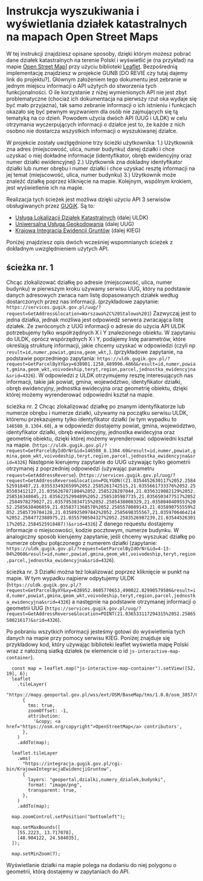 # Instrukcja wyszukiwania i wyświetlania działek katastralnych na mapach Open Street Maps

W tej instrukcji znajdziesz opisane sposoby, dzięki którym możesz pobrać dane działek katastralnych na terenie Polski i wyświetlić je (na przykład) na mapie [Open Street Map](https://www.openstreetmap.org/#map=6/52.018/19.137)] przy użyciu biblioteki [Leaflet](https://leafletjs.com/).
Bezpośrednią implementację znajdziesz w projekcie GUNB [DO REVIE czy tutaj dajemy link do projektu?].
Głównym założeniem tego dokumentu jest zebranie w jednym miejscu informacji o API użytych do stworzenia tych funkcjonalności.
O ile korzystanie z niżej wymienionych API nie jest zbyt problematyczne (chociaż ich dokumentacja na pierwszy rzut oka wydaje się być mało przyjazna),
tak samo zebranie informacji o ich istnieniu i funkcjach okazało się być pewnym wyzwaniem dla osób nie zajmujących się tą tematyką na co dzień.
Powodem użycia dwóch API (UUG i ULDK) w celu otrzymania wyczerpujących informacji o działce jest to, że każde z nich osobno nie dostarcza wszystkich informacji o wyszukiwanej działce.

W projekcie zostały uwzlgędnione trzy ścieżki użytkownika:
1.) Użytkownik zna adres (miejscowość, ulica, numer budynku) danej działki i chce uzyskać o niej dokładne informacje (identyfikator, obręb ewidencyjny oraz numer działki ewidencyjnej)
2.) Użytkownik zna dokladny identyfikator działki lub numer obrębu i numer działki i chce uzyskać resztę informacji na jej temat (miejscowość, ulica, numer budynku)
3.) Użytkownik może znaleźć działkę poprzez kliknięcie na mapie.
Kolejnym, wspólnym krokiem, jest wyświetlenie ich na mapie.

Realizacja tych ścieżek jest możliwa dzięki użyciu API 3 serwisów obsługiwanych przez [GUGiK](http://www.gugik.gov.pl/).
Są to:

- [Usługa Lokalizacji Działek Katastralnych](https://uldk.gugik.gov.pl/) (dalej ULDK)
- [Uniwersalna Usługa Geokodowania](https://services.gugik.gov.pl/uug) (dalej UUG)
- [Krajowa Integracja Ewidencji Gruntów](https://integracja.gugik.gov.pl/cgi-bin/KrajowaIntegracjaEwidencjiGruntow) (dalej KIEG)

Poniżej znajdziesz opis dwóch wcześniej wspomnianych ścieżek z dokładnym uwzględnieniem użytych API.

## ścieżka nr. 1

Chcąc zlokalizować działkę po adresie (miejscowość, ulica, numer budynku) w pierwszym kroku używamy serwisu UUG,
który na podstawie danych adresowych zwraca nam listę dopasowanych działek według dostarczonych przez nas informacji.
(przykładowe zapytanie: `https://services.gugik.gov.pl/uug/?request=GetAddress&location=Warszawa%2C%20Stalowa%201`)
Zazwyczaj jest to jedna działka, jednak możliwa jest odpowiedź serwera zwracająca listę działek.
Ze zwróconych z UUG informacji o adresie do użycia API ULDK potrzebujemy tylko współrzędnych X i Y znalezionego obiektu.
W zapytaniu do ULDK, oprócz wspórzędnych X i Y, podajemy listę parametrów, które określają strukturę informacji, jakie chcemy uzyskać w odpowiedzi (czyli np `result=id,numer,powiat,gmina,geom_wkt,`).
(przykładowe zapytanie, na podstawie poprzedniego zapytania: `https://uldk.gugik.gov.pl/?request=GetParcelByXY&xy=638901.1258,489996.4866&result=id,numer,powiat,gmina,geom_wkt,voivodeship,teryt,region,parcel,jednostka_ewidencyjna&srid=4326`).
W odpowiedzi z ULDK otrzymujemy resztę interesujących nas informacji, takie jak powiat, gmina, województwo, identyfikator działki, obręb ewidencyjny, jednostka ewidecyjna oraz geometrię obiektu, dzięki której możemy wyrenderować odpowiedni kształ na mapie.

ścieżka nr. 2
Chcąc zlokalizować działkę po znanym identyfikatorze lub numerze obrębu i numerze działki, używamy na początku serwisu ULDK, któremu przekazujemy tylko identyfikator działki (w tym wypadku to `146508_8.1304.60`),
a w odpowiedzi dostajemy powiat, gmina, województwo, identyfikator działki, obręb ewidencyjny, jednostka ewidecyjna oraz geometrię obiektu, dzięki której możemy wyrenderować odpowiedni kształ na mapie.
(`https://uldk.gugik.gov.pl/?request=GetParcelByIdOrNr&id=146508_8.1304.60&result=id,numer,powiat,gmina,geom_wkt,voivodeship,teryt,region,parcel,jednostka_ewidencyjna&srid=4326`)
Następnie kierujemy zapytanie do UUG używając tylko geometrii otrzymanej z poprzedniej odpowiedzi (używając parametru `request=GetAddressReverse`).
(`https://services.gugik.gov.pl/uug/?request=GetAddressReverse&location=POLYGON((21.0354452630117%2052.2584525918487,21.0355334926599%2052.2585261742515,21.0355661733376%2052.2585503412127,21.0356267871804%2052.2585228207044,21.0356319082129%2052.258516348045,21.0356225299489%2052.2585105987735,21.0356503477517%2052.2584978279027,21.0357953834715%2052.2585438008329,21.0358040409553%2052.2585638406859,21.0358371368578%2052.2585578089143,21.035890755559%2052.2585739704128,21.0358925097842%2052.2585698355567,21.0359706464214%2052.2584772388975,21.0355790504327%2052.2583526987239,21.0354452630117%2052.2584525918487))&srid=4326`)
Z danego requestu dostajemy informacje o miejscowości, kodzie pocztowym, numerze budynku.
W analogiczny sposób kierujemy zapytanie, jeśli chcemy wyszukać działkę po numerze obrębu połączonego z numerem działki (zapytanie: `https://uldk.gugik.gov.pl/?request=GetParcelByIdOrNr&id=4-13-04%2060&result=id,numer,powiat,gmina,geom_wkt,voivodeship,teryt,region,parcel,jednostka_ewidencyjna&srid=4326`).

ścieżka nr. 3
Działki można też lokalizować poprzez kliknięcie w punkt na mapie.
W tym wypadku najpierw odpytujemy ULDK (`https://uldk.gugik.gov.pl/?request=GetParcelByXY&xy=638952.8605770653,490022.82990579586&result=id,numer,powiat,gmina,geom_wkt,voivodeship,teryt,region,parcel,jednostka_ewidencyjna&srid=4326`)
a następnie na podstawie otrzymanej informacji o geometrii UUG (`https://services.gugik.gov.pl/uug/?request=GetAddressReverse&location=POINT(21.036533117294315%2052.2586558021617)&srid=4326`).

Po pobraniu wszytkich informacji jesteśmy gotowi do wyświetlenia tych danych na mapie przy pomocy serwisu KIEG.
Poniżej znajduje się przykładowy kod, który używając biblioteki leaflet wyświetla mapę Polski wraz z nałożoną siatką działek (w elemencie o id `js-interactive-map-container`).

```
  const map = leaflet.map("js-interactive-map-container").setView([52, 19], 6);
  leaflet
    .tileLayer(
      "https://mapy.geoportal.gov.pl/wss/ext/OSM/BaseMap/tms/1.0.0/osm_3857/GLOBAL_WEBMERCATOR/{z}/{x}/{y}.png",
      {
        tms: true,
        zoomOffset: -1,
        attribution:
          '&copy; <a href="https://osm.org/copyright">OpenStreetMap</a> contributors',
      },
    )
    .addTo(map);

  leaflet.tileLayer
    .wms(
      "https://integracja.gugik.gov.pl/cgi-bin/KrajowaIntegracjaEwidencjiGruntow",
      {
        layers: "geoportal,dzialki,numery_dzialek,budynki",
        format: "image/png",
        transparent: true,
      },
    )
    .addTo(map);

  map.zoomControl.setPosition("bottomleft");

  map.setMaxBounds([
    [55.2223, 13.717078],
    [48.904122, 24.584035],
  ]);

  map.setMinZoom(7);

```

Wyświetlanie działki na mapie polega na dodaniu do niej polygonu o geometrii, którą dostajemy w zapytaniach do API.
